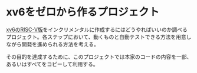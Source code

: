 # xv6をゼロから作るプロジェクト

[xv6のRISC-V版](mit-pdos/xv6-riscv)をインクリメンタルに作成するにはどうやればいいのか調べるプロジェクト。各ステップにおいて、動くものと自動テストできる方法を用意しながら開発を進められる方法を考える。

その目的を達成するために、このプロジェクトでは本家のコードの内容を一部、あるいはすべてをコピーして利用する。
